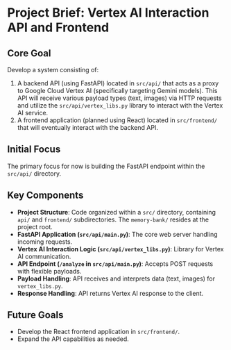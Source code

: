 # Project Brief: Vertex AI Interaction API and Frontend

## Core Goal

Develop a system consisting of:
1.  A backend API (using FastAPI) located in `src/api/` that acts as a proxy to Google Cloud Vertex AI (specifically targeting Gemini models). This API will receive various payload types (text, images) via HTTP requests and utilize the `src/api/vertex_libs.py` library to interact with the Vertex AI service.
2.  A frontend application (planned using React) located in `src/frontend/` that will eventually interact with the backend API.

## Initial Focus

The primary focus for now is building the FastAPI endpoint within the `src/api/` directory.

## Key Components

*   **Project Structure**: Code organized within a `src/` directory, containing `api/` and `frontend/` subdirectories. The `memory-bank/` resides at the project root.
*   **FastAPI Application (`src/api/main.py`)**: The core web server handling incoming requests.
*   **Vertex AI Interaction Logic (`src/api/vertex_libs.py`)**: Library for Vertex AI communication.
*   **API Endpoint (`/analyze` in `src/api/main.py`)**: Accepts POST requests with flexible payloads.
*   **Payload Handling**: API receives and interprets data (text, images) for `vertex_libs.py`.
*   **Response Handling**: API returns Vertex AI response to the client.

## Future Goals

*   Develop the React frontend application in `src/frontend/`.
*   Expand the API capabilities as needed.
